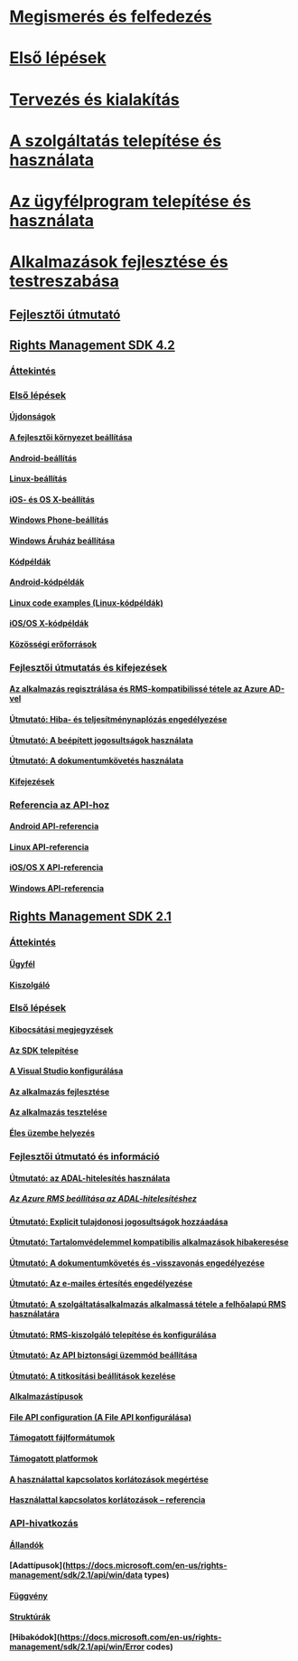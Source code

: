 # [Megismerés és felfedezés](/rights-management/understand-explore/azure-rights-management)
# [Első lépések](/rights-management/get-started/requirements-azure-rms)
# [Tervezés és kialakítás](/rights-management/plan-design/deployment-roadmap)
# [A szolgáltatás telepítése és használata](/rights-management/deploy-use/activate-service)
# [Az ügyfélprogram telepítése és használata](/rights-management/rms-client/use-client)
# [Alkalmazások fejlesztése és testreszabása](developers-guide.md)
## [Fejlesztői útmutató](developers-guide.md)
## [Rights Management SDK 4.2](active-directory-rights-management-services-multi-platform-thin-client-sdk-portal.md)
### [Áttekintés](overview.md)
### [Első lépések](get-started.md)
#### [Újdonságok](release-notes.md)
#### [A fejlesztői környezet beállítása](setup-Developer-environment.md)
#### [Android-beállítás](android-sdk.md)
#### [Linux-beállítás](linux-setup.md)
#### [iOS- és OS X-beállítás](ios-sdk.md)
#### [Windows Phone-beállítás](windows-phone-apps.md)
#### [Windows Áruház beállítása](winrt-sdk.md)
#### [Kódpéldák](code-examples.md)
#### [Android-kódpéldák](android-code.md)
#### [Linux code examples (Linux-kódpéldák)](linux-c-code-examples.md)
#### [iOS/OS X-kódpéldák](ios-os-x-code-examples.md)
#### [Közösségi erőforrások](community-resources.md)
### [Fejlesztői útmutatás és kifejezések](core-concepts.md)
#### [Az alkalmazás regisztrálása és RMS-kompatibilissé tétele az Azure AD-vel](authentication-integration.md)
#### [Útmutató: Hiba- és teljesítménynaplózás engedélyezése](enabling-logging.md)
#### [Útmutató: A beépített jogosultságok használata](built-in-rights-usage-restriction-reference.md)
#### [Útmutató: A dokumentumkövetés használata](how-to-use-document-tracking.md)
#### [Kifejezések](terms.md)
### [Referencia az API-hoz](api-reference-4-2.md)
#### [Android API-referencia](android-namespaces.md)
#### [Linux API-referencia](linux-c-api-reference.md)
#### [iOS/OS X API-referencia](/rights-management/sdk/4.2/api/iOS/iOS)
#### [Windows API-referencia](/rights-management/sdk/4.2/api/winrt/Microsoft.RightsManagement)
## [Rights Management SDK 2.1](microsoft-information-protection-and-control-client-portal.md)
### [Áttekintés](ad-rms-overview.md)
#### [Ügyfél](ad-rms-client.md)
#### [Kiszolgáló](ad-rms-server.md)
### [Első lépések](getting-started-with-ad-rms-2-0.md)
#### [Kibocsátási megjegyzések](release-notes-rtm.md)
#### [Az SDK telepítése](install-the-rms-sdk.md)
#### [A Visual Studio konfigurálása](how-to-configure-a-visual-studio-project-to-use-the-ad-rms-sdk-2-0.md)
#### [Az alkalmazás fejlesztése](developing-your-application.md)
#### [Az alkalmazás tesztelése](how-to-set-up-your-test-environment.md)
#### [Éles üzembe helyezés](deploying-your-application.md)
### [Fejlesztői útmutató és információ](Developer-notes.md)
#### [Útmutató: az ADAL-hitelesítés használata](how-to-use-adal-authentication.md)
##### [Az Azure RMS beállítása az ADAL-hitelesítéshez](adal-auth.md)
#### [Útmutató: Explicit tulajdonosi jogosultságok hozzáadása](add-explicit-owner-rights.md)
#### [Útmutató: Tartalomvédelemmel kompatibilis alkalmazások hibakeresése](debugging-applications-that-use-ad-rms.md)
#### [Útmutató: A dokumentumkövetés és -visszavonás engedélyezése](tracking-content.md)
#### [Útmutató: Az e-mailes értesítés engedélyezése](how-to-enable-email-notification.md)
#### [Útmutató: A szolgáltatásalkalmazás alkalmassá tétele a felhőalapú RMS használatára](how-to-use-file-api-with-aadrm-cloud.md)
#### [Útmutató: RMS-kiszolgáló telepítése és konfigurálása](how-to-install-and-configure-an-rms-server.md)
#### [Útmutató: Az API biztonsági üzemmód beállítása](setting-the-api-security-mode-api-mode.md)
#### [Útmutató: A titkosítási beállítások kezelése](working-with-encryption.md)
#### [Alkalmazástípusok](application-types.md)
#### [File API configuration (A File API konfigurálása)](file-api-configuration.md)
#### [Támogatott fájlformátumok](supported-file-formats.md)
#### [Támogatott platformok](supported-platforms.md)
#### [A használattal kapcsolatos korlátozások megértése](understanding-usage-restrictions.md)
#### [Használattal kapcsolatos korlátozások – referencia](usage-restriction-reference.md)
### [API-hivatkozás](api-reference-2-1.md)
#### [Állandók](https://docs.microsoft.com/en-us/rights-management/sdk/2.1/api/win/constants)
#### [Adattípusok](https://docs.microsoft.com/en-us/rights-management/sdk/2.1/api/win/data types)
#### [Függvény](https://docs.microsoft.com/en-us/rights-management/sdk/2.1/api/win/functions)
#### [Struktúrák](https://docs.microsoft.com/en-us/rights-management/sdk/2.1/api/win/structures)
#### [Hibakódok](https://docs.microsoft.com/en-us/rights-management/sdk/2.1/api/win/Error codes)


<!--HONumber=Jun16_HO3-->


